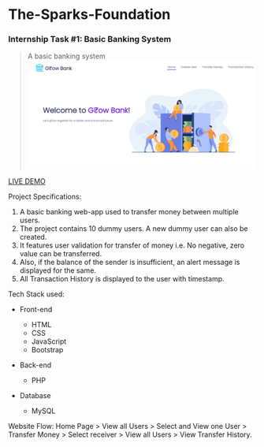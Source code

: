 # The-Sparks-Foundation
### Internship Task #1: Basic Banking System

> A basic banking system
![Preview](/static/preview.JPG)

[LIVE DEMO](https://harshalgrow.000webhostapp.com/index.html)

Project Specifications:

1. A basic banking web-app used to transfer money between multiple users.
2. The project contains 10 dummy users. A new dummy user can also be created. 
3. It features user validation for transfer of money i.e. No negative, zero value can be transferred. 
4. Also, if the balance of the sender is insufficient, an alert message is displayed for the same.
5. All Transaction History is displayed to the user with timestamp. 


Tech Stack used:

* Front-end

    * HTML
    * CSS
    * JavaScript
    * Bootstrap
* Back-end

    * PHP
* Database

    * MySQL

Website Flow:
 Home Page > View all Users > Select and View one User > Transfer Money > Select receiver > View all Users > View Transfer History.